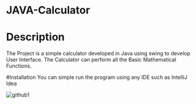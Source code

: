# JAVA-Calculator

# Description
The Project is a simple calculator developed in Java using swing to develop User Interface.
The Calculator can perform all the Basic Mathematical Functions.

#Installation
You can simple run the program using any IDE such as IntelliJ Idea



![github1](https://user-images.githubusercontent.com/74362797/121347616-d5622100-c940-11eb-8edd-0e2ac1c73259.JPG)
